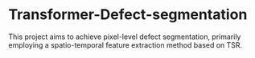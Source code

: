 # Transformer-Defect-segmentation
This project aims to achieve pixel-level defect segmentation, primarily employing a spatio-temporal feature extraction method based on TSR.
